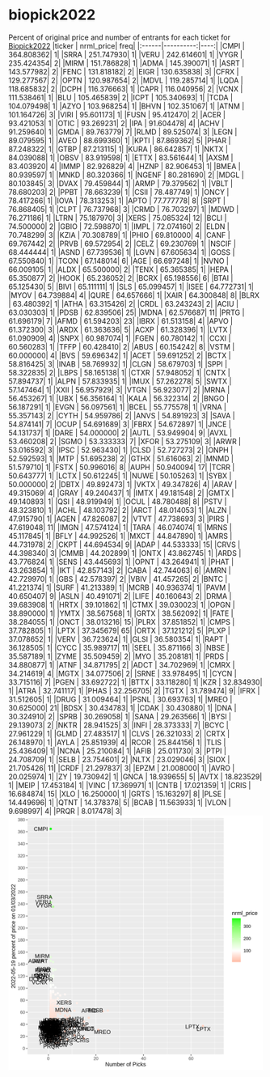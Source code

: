 # biopick2022
Percent of original price and number of entrants for each ticket for [Biopick2022](https://twitter.com/hashtag/Biopick2022)
|ticker | nrml_price| freq|
|:------|----------:|----:|
|CMPI   | 364.808362|    1|
|SRRA   | 251.747930|    1|
|VERU   | 242.614601|    1|
|VYGR   | 235.424354|    2|
|MIRM   | 151.786828|    1|
|ADMA   | 145.390071|    1|
|ASRT   | 143.577982|    2|
|FENC   | 131.818182|    2|
|EIGR   | 130.635838|    3|
|CFRX   | 129.277567|    2|
|OPTN   | 120.987654|    2|
|MDVL   | 119.285714|    1|
|LQDA   | 118.685832|    2|
|DCPH   | 116.376663|    1|
|CAPR   | 116.040956|    2|
|VCNX   | 111.538461|    1|
|BLU    | 105.465839|    2|
|ICPT   | 105.340693|    1|
|TCDA   | 104.079498|    1|
|AZYO   | 103.968254|    1|
|BHVN   | 102.351067|    1|
|ATNM   | 101.164726|    3|
|VIRI   |  95.601173|    1|
|FUSN   |  95.412470|    2|
|ACER   |  93.421053|    1|
|OTIC   |  93.269231|    2|
|IPA    |  91.604478|    4|
|ACHV   |  91.259640|    1|
|GMDA   |  89.763779|    7|
|RLMD   |  89.525074|    3|
|LEGN   |  89.079595|    1|
|AVEO   |  88.699360|    1|
|KPTI   |  87.869362|    5|
|PHAR   |  87.248322|    1|
|GTBP   |  87.213115|    1|
|KURA   |  86.642857|    1|
|NKTX   |  84.039088|    1|
|OBSV   |  83.919598|    1|
|ETTX   |  83.561644|    1|
|AXSM   |  83.403920|    4|
|IMMP   |  82.926829|    4|
|HZNP   |  82.906453|    1|
|BMEA   |  80.939597|    1|
|MNKD   |  80.320366|    1|
|NGENF  |  80.281690|    2|
|MDGL   |  80.103845|    3|
|DVAX   |  79.459844|    1|
|ARMP   |  79.379562|    1|
|VBLT   |  78.680203|    2|
|PPBT   |  78.663239|    1|
|CSII   |  78.487749|    1|
|ONCY   |  78.417266|    1|
|IOVA   |  78.313253|    1|
|APTO   |  77.777778|    8|
|SRPT   |  76.868405|    1|
|CLPT   |  76.737968|    3|
|CRMD   |  76.703297|    1|
|MDWD   |  76.271186|    1|
|LTRN   |  75.187970|    3|
|XERS   |  75.085324|   12|
|BCLI   |  74.500000|    2|
|GBIO   |  72.598870|    1|
|IMPL   |  72.074160|    2|
|ELDN   |  70.748299|    3|
|KZIA   |  70.308789|    1|
|PHIO   |  69.810000|    4|
|CANF   |  69.767442|    2|
|PRVB   |  69.572954|    2|
|CELZ   |  69.230769|    1|
|NSCIF  |  68.444444|    1|
|ASND   |  67.739536|    1|
|LGVN   |  67.605634|    1|
|GOSS   |  67.550840|    1|
|TCON   |  67.148014|    6|
|AGE    |  66.697248|    1|
|NVNO   |  66.009105|    1|
|ALDX   |  65.500000|    2|
|TENX   |  65.365385|    1|
|HEPA   |  65.350877|    2|
|HOOK   |  65.236052|    2|
|BCRX   |  65.198556|    6|
|BTAI   |  65.125430|    5|
|BIVI   |  65.111111|    1|
|SLS    |  65.099457|    1|
|ISEE   |  64.772731|    1|
|MYOV   |  64.739884|    4|
|QURE   |  64.657666|    1|
|XAIR   |  64.300848|    8|
|BLRX   |  63.480392|    1|
|ATHA   |  63.315426|    2|
|CRDL   |  63.243243|    2|
|ACIU   |  63.030303|    1|
|PDSB   |  62.839506|   25|
|MDNA   |  62.576687|   11|
|PRTG   |  61.696179|    7|
|AFMD   |  61.594203|   23|
|IBRX   |  61.513158|    4|
|APVO   |  61.372300|    3|
|ARDX   |  61.363636|    5|
|ACXP   |  61.328396|    1|
|LVTX   |  61.090909|    4|
|SNPX   |  60.987074|    1|
|FGEN   |  60.780142|    1|
|CCXI   |  60.560283|    1|
|TFFP   |  60.428410|    2|
|ABUS   |  60.154242|    8|
|VSTM   |  60.000000|    4|
|BVS    |  59.696342|    1|
|ACET   |  59.691252|    2|
|BCTX   |  58.816425|    3|
|INAB   |  58.769932|    1|
|CLGN   |  58.679703|    1|
|SPPI   |  58.322835|    2|
|LBPS   |  58.165138|    1|
|CTXR   |  57.948052|    1|
|CNTX   |  57.894737|    1|
|ALPN   |  57.833935|    1|
|IMUX   |  57.262278|    5|
|SWTX   |  57.147464|    1|
|XXII   |  56.957929|    3|
|VTGN   |  56.923077|    2|
|MRNA   |  56.453267|    1|
|UBX    |  56.356164|    1|
|KALA   |  56.322314|    2|
|BNGO   |  56.187291|    1|
|EVGN   |  56.097561|    1|
|BCEL   |  55.775578|    1|
|VRNA   |  55.357143|    2|
|CYTH   |  54.959786|    2|
|ANVS   |  54.891923|    3|
|SAVA   |  54.874141|    7|
|OCUP   |  54.691689|    3|
|FBRX   |  54.672897|    1|
|JNCE   |  54.131737|    1|
|DARE   |  54.000000|    2|
|AUTL   |  53.949904|    9|
|AVXL   |  53.460208|    2|
|SGMO   |  53.333333|    7|
|XFOR   |  53.275109|    3|
|ARWR   |  53.016592|    3|
|IPSC   |  52.963430|    1|
|CLSD   |  52.727273|    2|
|ONPH   |  52.592593|    1|
|MTP    |  51.695238|    2|
|GTHX   |  51.616063|    2|
|MNMD   |  51.579710|    1|
|FSTX   |  50.996016|    8|
|AUPH   |  50.940094|   17|
|TCRR   |  50.643777|    1|
|LCTX   |  50.612245|    1|
|NUWE   |  50.105263|    1|
|SYBX   |  50.000000|    2|
|DBTX   |  49.892473|    1|
|VKTX   |  49.347826|    4|
|ARAV   |  49.315069|    4|
|GRAY   |  49.240437|    1|
|IMTX   |  49.181548|    2|
|GMTX   |  49.140893|    1|
|QSI    |  48.919949|    1|
|OCUL   |  48.780488|    8|
|PSTV   |  48.323810|    1|
|ACHL   |  48.103792|    2|
|ARCT   |  48.014053|    1|
|ALZN   |  47.915790|    1|
|AGEN   |  47.826087|    2|
|VTVT   |  47.738693|    3|
|PIRS   |  47.619048|   11|
|IMGN   |  47.574124|    1|
|TARA   |  46.074074|    1|
|MRNS   |  45.117845|    1|
|BFLY   |  44.992526|    1|
|MXCT   |  44.847890|    1|
|AMRS   |  44.731978|    2|
|CKPT   |  44.694534|    9|
|ADAP   |  44.533333|   15|
|CRVS   |  44.398340|    3|
|CMMB   |  44.202899|    1|
|ONTX   |  43.862745|    1|
|ARDS   |  43.776824|    1|
|SENS   |  43.445693|    1|
|OPNT   |  43.264941|    1|
|PHAT   |  43.263854|    1|
|IKT    |  42.857143|    2|
|CABA   |  42.744063|    6|
|AMRN   |  42.729970|    1|
|GBS    |  42.578397|    2|
|VBIV   |  41.457265|    2|
|BNTC   |  41.221374|    1|
|SURF   |  41.213389|    1|
|MCRB   |  40.936374|    1|
|PAVM   |  40.650407|    9|
|ASLN   |  40.491071|    2|
|LIFE   |  40.160643|    2|
|DRMA   |  39.683908|    1|
|HRTX   |  39.101862|    1|
|CTMX   |  39.030023|    1|
|OPGN   |  38.890000|    1|
|YMTX   |  38.567568|    1|
|GRTX   |  38.562092|    1|
|FATE   |  38.284055|    1|
|ONCT   |  38.013216|   15|
|PLRX   |  37.851852|    1|
|CMPS   |  37.782805|    1|
|LPTX   |  37.345679|   65|
|ORTX   |  37.121212|    5|
|PLXP   |  37.078652|    1|
|VERV   |  36.723624|    1|
|GLSI   |  36.580354|    1|
|RAPT   |  36.128505|    1|
|CYCC   |  35.989717|   11|
|SEEL   |  35.871166|    3|
|NBSE   |  35.587189|    1|
|ZYME   |  35.509459|    2|
|MYO    |  35.208181|    1|
|PRDS   |  34.880877|    1|
|ATNF   |  34.871795|    2|
|ADCT   |  34.702969|    1|
|CMRX   |  34.214619|    4|
|MGTX   |  34.077506|    2|
|SRNE   |  33.978495|    1|
|CYCN   |  33.715116|    7|
|PGEN   |  33.692722|    1|
|BTTX   |  33.118280|    1|
|KZR    |  32.834930|    1|
|ATRA   |  32.741117|    1|
|PHAS   |  32.256705|    2|
|TGTX   |  31.789474|    9|
|IFRX   |  31.512605|    1|
|DRUG   |  31.009464|    1|
|PSNL   |  30.693763|    1|
|MREO   |  30.625000|   21|
|BDSX   |  30.434783|    1|
|CDAK   |  30.430880|    1|
|DNA    |  30.324910|    2|
|SPRB   |  30.269058|    1|
|SANA   |  29.263566|    1|
|BYSI   |  29.139073|    2|
|NKTR   |  28.941525|    3|
|INFI   |  28.373333|    7|
|BCYC   |  27.961229|    1|
|GLMD   |  27.483517|    1|
|CLVS   |  26.321033|    2|
|CRTX   |  26.148970|    1|
|AYLA   |  25.851939|    4|
|RCOR   |  25.844156|    1|
|TLIS   |  25.436409|    1|
|NCNA   |  25.210084|    1|
|AFIB   |  25.011730|    3|
|PTPI   |  24.708709|    1|
|SELB   |  23.754601|    2|
|NLTX   |  23.029046|    3|
|SIOX   |  21.705426|   11|
|CRDF   |  21.297837|    3|
|EPZM   |  21.008000|    1|
|AVRO   |  20.025974|    1|
|ZY     |  19.730942|    1|
|GNCA   |  18.939655|    5|
|AVTX   |  18.823529|    1|
|MEIP   |  17.453184|    1|
|VINC   |  17.369971|    1|
|CNTB   |  17.021359|    1|
|CRIS   |  16.684874|   15|
|XLO    |  16.250000|    1|
|GRTS   |  15.163297|    8|
|PLSE   |  14.449696|    1|
|QTNT   |  14.378378|    5|
|BCAB   |  11.563933|    1|
|VLON   |   9.698997|    4|
|PRQR   |   8.017478|    3|
![retvspicks](biopicks.png?raw=true)
